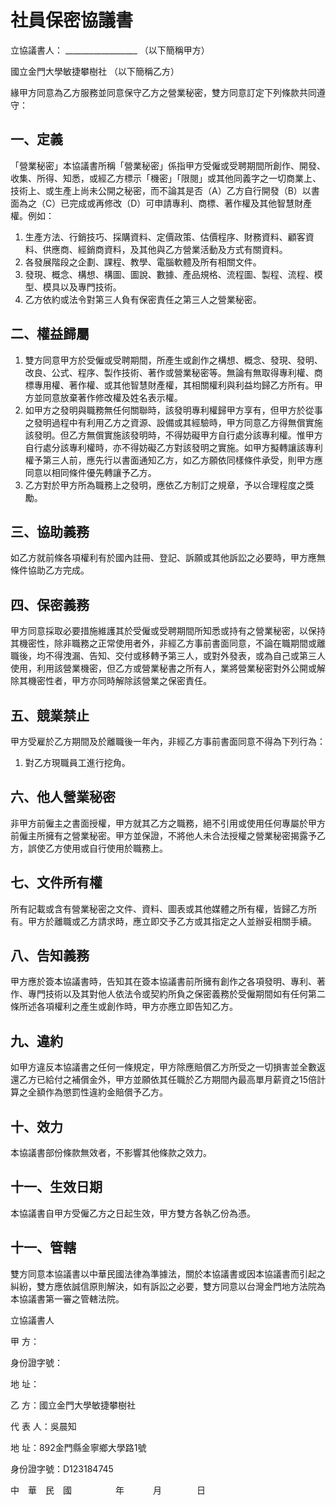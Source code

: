 # 社員保密協議書

立協議書人： __________________ （以下簡稱甲方）

國立金門大學敏捷攀樹社 （以下簡稱乙方）

緣甲方同意為乙方服務並同意保守乙方之營業秘密，雙方同意訂定下列條款共同遵守：

## 一、定義

「營業秘密」本協議書所稱「營業秘密」係指甲方受僱或受聘期間所創作、開發、收集、所得、知悉，或經乙方標示「機密」「限閱」或其他同義字之一切商業上、技術上、或生產上尚未公開之秘密，而不論其是否（A）乙方自行開發（B）以書面為之（C）已完成或再修改（D）可申請專利、商標、著作權及其他智慧財產權。例如：

1. 生產方法、行銷技巧、採購資料、定價政策、估價程序、財務資料、顧客資料、供應商、經銷商資料，及其他與乙方營業活動及方式有關資料。
2. 各發展階段之企劃、課程、教學、電腦軟體及所有相關文件。
3. 發現、概念、構想、構圖、圖說、數據、產品規格、流程圖、製程、流程、模型、模具以及專門技術。
4. 乙方依約或法令對第三人負有保密責任之第三人之營業秘密。

## 二、權益歸屬

1. 雙方同意甲方於受僱或受聘期間，所產生或創作之構想、概念、發現、發明、改良、公式、程序、製作技術、著作或營業秘密等。無論有無取得專利權、商標專用權、著作權、或其他智慧財產權，其相關權利與利益均歸乙方所有。甲方並同意放棄著作修改權及姓名表示權。
2. 如甲方之發明與職務無任何關聯時，該發明專利權歸甲方享有，但甲方於從事之發明過程中有利用乙方之資源、設備或其經驗時，甲方同意乙方得無償實施該發明。但乙方無償實施該發明時，不得妨礙甲方自行處分該專利權。惟甲方自行處分該專利權時，亦不得妨礙乙方對該發明之實施。如甲方擬轉讓該專利權予第三人前，應先行以書面通知乙方，如乙方願依同樣條件承受，則甲方應同意以相同條件優先轉讓予乙方。
3. 乙方對於甲方所為職務上之發明，應依乙方制訂之規章，予以合理程度之獎勵。

## 三、協助義務

如乙方就前條各項權利有於國內註冊、登記、訴願或其他訴訟之必要時，甲方應無條件協助乙方完成。

## 四、保密義務

甲方同意採取必要措施維護其於受僱或受聘期間所知悉或持有之營業秘密，以保持其機密性，除非職務之正常使用者外，非經乙方事前書面同意，不論在職期間或離職後，均不得洩漏、告知、交付或移轉予第三人，或對外發表，或為自己或第三人使用，利用該營業機密，但乙方或營業秘書之所有人，業將營業秘密對外公開或解除其機密性者，甲方亦同時解除該營業之保密責任。

## 五、競業禁止

甲方受雇於乙方期間及於離職後一年內，非經乙方事前書面同意不得為下列行為：

1. 對乙方現職員工進行挖角。

## 六、他人營業秘密

非甲方前僱主之書面授權，甲方就其乙方之職務，絕不引用或使用任何專屬於甲方前僱主所擁有之營業秘密。甲方並保證，不將他人未合法授權之營業秘密揭露予乙方，誤使乙方使用或自行使用於職務上。

## 七、文件所有權

所有記載或含有營業秘密之文件、資料、圖表或其他媒體之所有權，皆歸乙方所有。甲方於離職或乙方請求時，應立即交予乙方或其指定之人並辦妥相關手續。

## 八、告知義務

甲方應於簽本協議書時，告知其在簽本協議書前所擁有創作之各項發明、專利、著作、專門技術以及其對他人依法令或契約所負之保密義務於受僱期間如有任何第二條所述各項權利之產生或創作時，甲方亦應立即告知乙方。

## 九、違約

如甲方違反本協議書之任何一條規定，甲方除應賠償乙方所受之一切損害並全數返還乙方已給付之補償金外，甲方並願依其任職於乙方期間內最高單月薪資之15倍計算之全額作為懲罰性違約金賠償予乙方。

## 十、效力

本協議書部份條款無效者，不影響其他條款之效力。

## 十一、生效日期

 本協議書自甲方受僱乙方之日起生效，甲方雙方各執乙份為憑。

## 十一、管轄

雙方同意本協議書以中華民國法律為準據法，關於本協議書或因本協議書而引起之糾紛，雙方應依誠信原則解決，如有訴訟之必要，雙方同意以台灣金門地方法院為本協議書第一審之管轄法院。

立協議書人

甲 方：

身份證字號：

地 址：

乙 方：國立金門大學敏捷攀樹社

代 表 人：吳晨知

地 址：892金門縣金寧鄉大學路1號

身份證字號：D123184745

中　華　民　國　　　　　年　　　 月　　　　日
